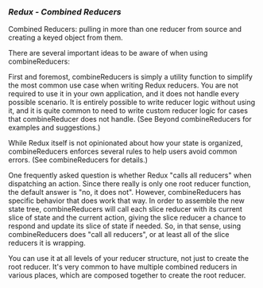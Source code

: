 ### *Redux - Combined Reducers*

Combined Reducers: pulling in more than one reducer from source and creating a keyed object from them.

There are several important ideas to be aware of when using combineReducers:

First and foremost, combineReducers is simply a utility function to simplify the most common use case when writing Redux reducers. You are not required to use it in your own application, and it does not handle every possible scenario. It is entirely possible to write reducer logic without using it, and it is quite common to need to write custom reducer logic for cases that combineReducer does not handle. (See Beyond combineReducers for examples and suggestions.)

While Redux itself is not opinionated about how your state is organized, combineReducers enforces several rules to help users avoid common errors. (See combineReducers for details.)

One frequently asked question is whether Redux "calls all reducers" when dispatching an action. Since there really is only one root reducer function, the default answer is "no, it does not". However, combineReducers has specific behavior that does work that way. In order to assemble the new state tree, combineReducers will call each slice reducer with its current slice of state and the current action, giving the slice reducer a chance to respond and update its slice of state if needed. So, in that sense, using combineReducers does "call all reducers", or at least all of the slice reducers it is wrapping.

You can use it at all levels of your reducer structure, not just to create the root reducer. It's very common to have multiple combined reducers in various places, which are composed together to create the root reducer.

